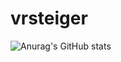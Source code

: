 # vrsteiger



![Anurag's GitHub stats](https://github-readme-stats.vercel.app/api?username=vsteiger&show_icons=true&theme=radical)

